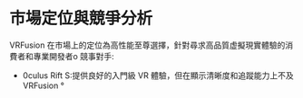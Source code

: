 # 市場定位與競爭分析
VRFusion 在市場上的定位為高性能至尊選擇，針對尋求高品質虚擬現實體驗的消費者和專業開發者o
競事對手:
- 0culus Rift S:提供良好的入門級 VR 體驗，但在顯示清晰度和追蹤能力上不及VRFusion °